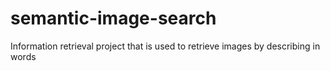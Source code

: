# semantic-image-search
Information retrieval project that is used to retrieve images by describing in words
